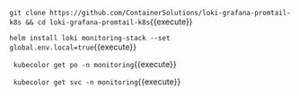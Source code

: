`git clone https://github.com/ContainerSolutions/loki-grafana-promtail-k8s && cd loki-grafana-promtail-k8s`{{execute}}      

`helm install loki monitoring-stack --set global.env.local=true`{{execute}}        

` kubecolor get po -n monitoring`{{execute}}        

` kubecolor get svc -n monitoring`{{execute}}    
